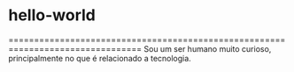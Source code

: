 # hello-world
================================================================================
Sou um ser humano muito curioso, principalmente no que é relacionado a tecnologia.
